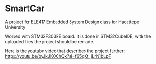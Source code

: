 # SmartCar
A project for ELE417 Embedded System Design class for Hacettepe University


Worked with STM32F303RE board. It is done in STM32CubeIDE, with the uploaded files the project should be remade.

Here is the youtube video that describes the project further: https://youtu.be/byJkJK0ChQk?si=f65qXt_jLrN1bLpF
